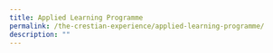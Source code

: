```yaml
---
title: Applied Learning Programme
permalink: /the-crestian-experience/applied-learning-programme/
description: ""
---
```

